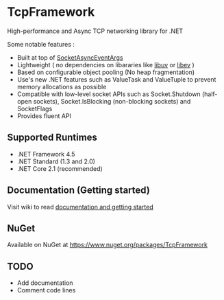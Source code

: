 # TcpFramework
High-performance and Async TCP networking library for .NET 

Some notable features :
* Built at top of 
[SocketAsyncEventArgs](https://docs.microsoft.com/en-us/dotnet/api/system.net.sockets.socketasynceventargs)
* Lightweight ( no dependencies on libararies like [libuv](https://github.com/libuv/libuv) or [libev](https://github.com/enki/libev) )
* Based on configurable object pooling (No heap fragmentation)
* Use's new .NET features such as ValueTask and ValueTuple to prevent memory allocations as possible
* Compatible with low-level socket APIs such as Socket.Shutdown (half-open sockets), Socket.IsBlocking (non-blocking sockets) and SocketFlags
* Provides fluent API

## Supported Runtimes
- .NET Framework 4.5
- .NET Standard (1.3 and 2.0) 
- .NET Core 2.1 (recommended)

## Documentation (Getting started)
Visit wiki to read [documentation and getting started](https://github.com/moien007/TcpFramework/wiki/Getting-started)

## NuGet
Available on NuGet at https://www.nuget.org/packages/TcpFramework

## TODO
- Add documentation
- Comment code lines

